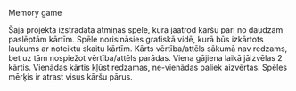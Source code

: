 Memory game

Šajā projektā izstrādāta atmiņas spēle, kurā jāatrod kāršu pāri no daudzām paslēptām kārtīm.
Spēle norisināsies grafiskā vidē, kurā būs izkārtots laukums ar noteiktu skaitu kārtīm.
Kārts vērtība/attēls sākumā nav redzams, bet uz tām nospiežot vērtība/attēls parādas. 
Viena gājiena laikā jāizvēlas 2 kārtis. Vienādas kārtis kļūst redzamas, ne-vienādas paliek aizvērtas.
Spēles mērķis ir atrast visus kāršu pārus.

